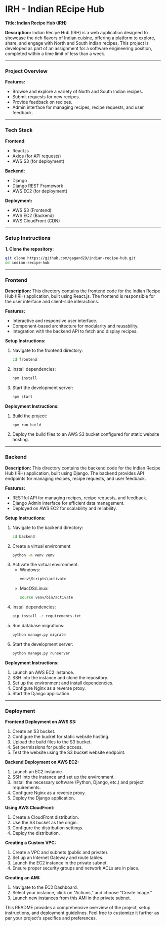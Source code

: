 # IRH - Indian REcipe Hub

**Title: Indian Recipe Hub (IRH)**

**Description:**
Indian Recipe Hub (IRH) is a web application designed to showcase the rich flavors of Indian cuisine, offering a platform to explore, share, and engage with North and South Indian recipes. This project is developed as part of an assignment for a software engineering position, completed within a time limit of less than a week.

---

### Project Overview

**Features:**
- Browse and explore a variety of North and South Indian recipes.
- Submit requests for new recipes.
- Provide feedback on recipes.
- Admin interface for managing recipes, recipe requests, and user feedback.

---

### Tech Stack

**Frontend:**
- React.js
- Axios (for API requests)
- AWS S3 (for deployment)

**Backend:**
- Django
- Django REST Framework
- AWS EC2 (for deployment)

**Deployment:**
- AWS S3 (Frontend)
- AWS EC2 (Backend)
- AWS CloudFront (CDN)

---

### Setup Instructions

**1. Clone the repository:**
```sh
git clone https://github.com/gagand29/indian-recipe-hub.git
cd indian-recipe-hub
```

---

### Frontend

**Description:**
This directory contains the frontend code for the Indian Recipe Hub (IRH) application, built using React.js. The frontend is responsible for the user interface and client-side interactions.

**Features:**
- Interactive and responsive user interface.
- Component-based architecture for modularity and reusability.
- Integration with the backend API to fetch and display recipes.

**Setup Instructions:**
1. Navigate to the frontend directory:
    ```sh
    cd frontend
    ```
2. Install dependencies:
    ```sh
    npm install
    ```
3. Start the development server:
    ```sh
    npm start
    ```

**Deployment Instructions:**
1. Build the project:
    ```sh
    npm run build
    ```
2. Deploy the build files to an AWS S3 bucket configured for static website hosting.

---

### Backend

**Description:**
This directory contains the backend code for the Indian Recipe Hub (IRH) application, built using Django. The backend provides API endpoints for managing recipes, recipe requests, and user feedback.

**Features:**
- RESTful API for managing recipes, recipe requests, and feedback.
- Django Admin interface for efficient data management.
- Deployed on AWS EC2 for scalability and reliability.

**Setup Instructions:**
1. Navigate to the backend directory:
    ```sh
    cd backend
    ```
2. Create a virtual environment:
    ```sh
    python -m venv venv
    ```
3. Activate the virtual environment:
    - Windows:
        ```sh
        venv\Scripts\activate
        ```
    - MacOS/Linux:
        ```sh
        source venv/bin/activate
        ```
4. Install dependencies:
    ```sh
    pip install -r requirements.txt
    ```
5. Run database migrations:
    ```sh
    python manage.py migrate
    ```
6. Start the development server:
    ```sh
    python manage.py runserver
    ```

**Deployment Instructions:**
1. Launch an AWS EC2 instance.
2. SSH into the instance and clone the repository.
3. Set up the environment and install dependencies.
4. Configure Nginx as a reverse proxy.
5. Start the Django application.

---

### Deployment

**Frontend Deployment on AWS S3:**
1. Create an S3 bucket.
2. Configure the bucket for static website hosting.
3. Upload the build files to the S3 bucket.
4. Set permissions for public access.
5. Test the website using the S3 bucket website endpoint.

**Backend Deployment on AWS EC2:**
1. Launch an EC2 instance.
2. SSH into the instance and set up the environment.
3. Install the necessary software (Python, Django, etc.) and project requirements.
4. Configure Nginx as a reverse proxy.
5. Deploy the Django application.

**Using AWS CloudFront:**
1. Create a CloudFront distribution.
2. Use the S3 bucket as the origin.
3. Configure the distribution settings.
4. Deploy the distribution.

**Creating a Custom VPC:**
1. Create a VPC and subnets (public and private).
2. Set up an Internet Gateway and route tables.
3. Launch the EC2 instance in the private subnet.
4. Ensure proper security groups and network ACLs are in place.

**Creating an AMI:**
1. Navigate to the EC2 Dashboard.
2. Select your instance, click on "Actions," and choose "Create Image."
3. Launch new instances from this AMI in the private subnet.

This README provides a comprehensive overview of the project, setup instructions, and deployment guidelines. Feel free to customize it further as per your project's specifics and preferences.

